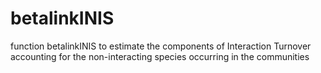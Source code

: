 # betalinkINIS
function betalinkINIS to estimate the components of Interaction Turnover accounting for the non-interacting species occurring in the communities
